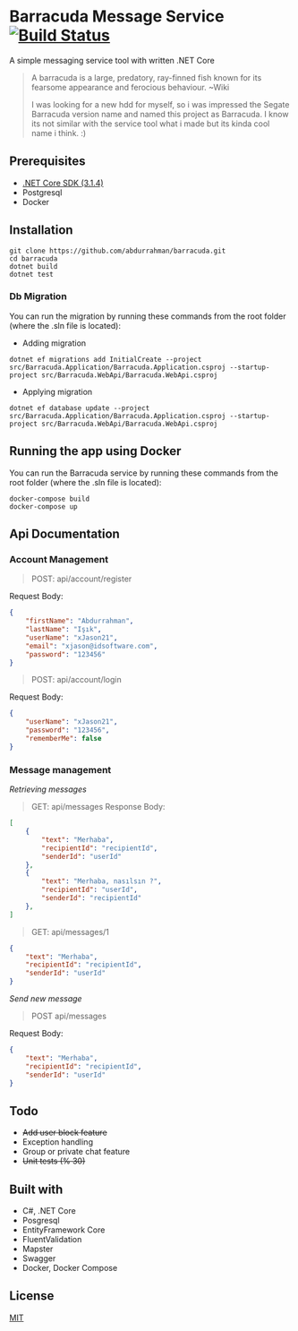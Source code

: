 # Barracuda Message Service [![Build Status](https://travis-ci.org/abdurrahman/barracuda.svg?branch=master)](https://travis-ci.org/abdurrahman/barracuda)

A simple messaging service tool with written .NET Core

> A barracuda is a large, predatory, ray-finned fish known for its fearsome appearance and ferocious behaviour. ~Wiki 
>
> I was looking for a new hdd for myself, so i was impressed the Segate Barracuda version name and named this project as Barracuda. I know its not similar with the service tool what i made but its kinda cool name i think. :)

## Prerequisites

* [.NET Core SDK (3.1.4)](https://dotnet.microsoft.com/download/dotnet-core/3.1)
* Postgresql
* Docker

## Installation

```shell
git clone https://github.com/abdurrahman/barracuda.git
cd barracuda
dotnet build
dotnet test
```

### Db Migration

You can run the migration by running these commands from the root folder (where the .sln file is located):

* Adding migration

```shell
dotnet ef migrations add InitialCreate --project src/Barracuda.Application/Barracuda.Application.csproj --startup-project src/Barracuda.WebApi/Barracuda.WebApi.csproj
```

* Applying migration

```shell
dotnet ef database update --project src/Barracuda.Application/Barracuda.Application.csproj --startup-project src/Barracuda.WebApi/Barracuda.WebApi.csproj
```

## Running the app using Docker

You can run the Barracuda service by running these commands from the root folder (where the .sln file is located):

```
docker-compose build
docker-compose up
```

## Api Documentation

### Account Management

> POST: api/account/register

Request Body:
```json
{
    "firstName": "Abdurrahman",
    "lastName": "Işık",
    "userName": "xJason21",
    "email": "xjason@idsoftware.com",
    "password": "123456"
}
```

> POST: api/account/login

Request Body:
```json
{
    "userName": "xJason21",
    "password": "123456",
    "rememberMe": false
}
```

### Message management

*Retrieving messages*

> GET: api/messages
Response Body:
```json
[
    {
        "text": "Merhaba",
        "recipientId": "recipientId",
        "senderId": "userId"
    },
    {
        "text": "Merhaba, nasılsın ?",
        "recipientId": "userId",
        "senderId": "recipientId"
    },
]
```

> GET: api/messages/1

```json
{
    "text": "Merhaba",
    "recipientId": "recipientId",
    "senderId": "userId"
}
```

*Send new message*

> POST api/messages

Request Body:
```json
{
    "text": "Merhaba",
    "recipientId": "recipientId",
    "senderId": "userId"
}
```

## Todo

* ~~Add user block feature~~
* Exception handling
* Group or private chat feature
* ~~Unit tests (% 30)~~

## Built with

* C#, .NET Core
* Posgresql
* EntityFramework Core
* FluentValidation
* Mapster
* Swagger
* Docker, Docker Compose

## License
[MIT](LICENSE.md)
